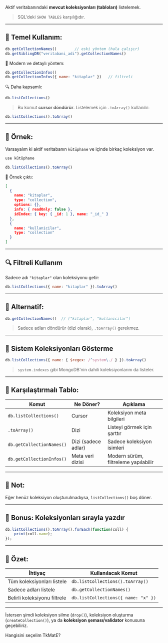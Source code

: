 
Aktif veritabanındaki **mevcut koleksiyonları (tabloları)** listelemek.

> SQL’deki `SHOW TABLES` karşılığıdır.

---

## 🔹 Temel Kullanım:

```js
db.getCollectionNames()        // eski yöntem (hala çalışır)
db.getSiblingDB("veritabani_adi").getCollectionNames()
```

🔧 Modern ve detaylı yöntem:

```js
db.getCollectionInfos()
db.getCollectionInfos({ name: "kitaplar" })   // filtreli
```

🔍 Daha kapsamlı:

```js
db.listCollections()
```

> Bu komut **cursor döndürür**. Listelemek için `.toArray()` kullanılır:

```js
db.listCollections().toArray()
```

---

## 🧪 Örnek:

Varsayalım ki aktif veritabanın `kütüphane` ve içinde birkaç koleksiyon var.

```js
use kütüphane

db.listCollections().toArray()
```

🔽 Örnek çıktı:

```json
[
  {
    name: "kitaplar",
    type: "collection",
    options: {},
    info: { readOnly: false },
    idIndex: { key: { _id: 1 }, name: "_id_" }
  },
  {
    name: "kullanicilar",
    type: "collection"
  }
]
```

---

## 🔍 Filtreli Kullanım

Sadece adı `"kitaplar"` olan koleksiyonu getir:

```js
db.listCollections({ name: "kitaplar" }).toArray()
```

---

## 📌 Alternatif:

```js
db.getCollectionNames()  // ["kitaplar", "kullanicilar"]
```

> Sadece adları döndürür (dizi olarak), `.toArray()` gerekmez.

---

## 🔧 Sistem Koleksiyonları Gösterme

```js
db.listCollections({ name: { $regex: /^system\./ } }).toArray()
```

> `system.indexes` gibi MongoDB'nin dahili koleksiyonlarını da listeler.

---

## 🧠 Karşılaştırmalı Tablo:

|Komut|Ne Döner?|Açıklama|
|---|---|---|
|`db.listCollections()`|Cursor|Koleksiyon meta bilgileri|
|`.toArray()`|Dizi|Listeyi görmek için şarttır|
|`db.getCollectionNames()`|Dizi (sadece adlar)|Sadece koleksiyon isimleri|
|`db.getCollectionInfos()`|Meta veri dizisi|Modern sürüm, filtreleme yapılabilir|

---

## 🧹 Not:

Eğer henüz koleksiyon oluşturulmadıysa, `listCollections()` boş döner.

---

## 🎯 Bonus: Koleksiyonları sırayla yazdır

```js
db.listCollections().toArray().forEach(function(coll) {
    print(coll.name);
});
```

---

## 🚀 Özet:

|İhtiyaç|Kullanılacak Komut|
|---|---|
|Tüm koleksiyonları listele|`db.listCollections().toArray()`|
|Sadece adları listele|`db.getCollectionNames()`|
|Belirli koleksiyonu filtrele|`db.listCollections({ name: "x" })`|

---

İstersen şimdi koleksiyon silme (`drop()`), koleksiyon oluşturma (`createCollection()`), ya da **koleksiyon şeması/validator** konusuna geçebiliriz.

Hangisini seçelim TkMatE?